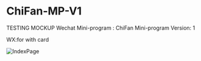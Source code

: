 # ChiFan-MP-V1
TESTING MOCKUP
Wechat Mini-program : ChiFan Mini-program
Version: 1


WX:for with card


![IndexPage](https://github.com/pitipon/Chifan-MP/blob/master/screenshot/Screen%20Shot%202018-05-12%20at%2022.27.08.png)
